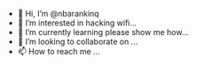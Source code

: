 - 👋 Hi, I’m @nbarankinq
- 👀 I’m interested in hacking wifi...
- 🌱 I’m currently learning please show me how...
- 💞️ I’m looking to collaborate on ...
- 📫 How to reach me  ...

<!---
nbarankinq/nbarankinq is a ✨ special ✨ repository because its `README.md` (this file) appears on your GitHub profile.
You can click the Preview link to take a look at your changes.
--->
